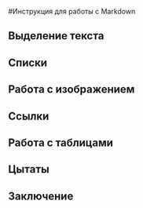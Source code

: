 #Инструкция для работы с Markdown

## Выделение текста

## Списки

## Работа с изображением

## Ссылки 

## Работа с таблицами

## Цытаты

## Заключение